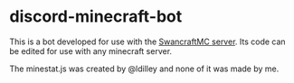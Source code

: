 # discord-minecraft-bot

This is a bot developed for use with the [SwancraftMC server](https://www.swancraftmc.com). Its code can be edited for use with any minecraft server.

The minestat.js was created by @ldilley and none of it was made by me.
